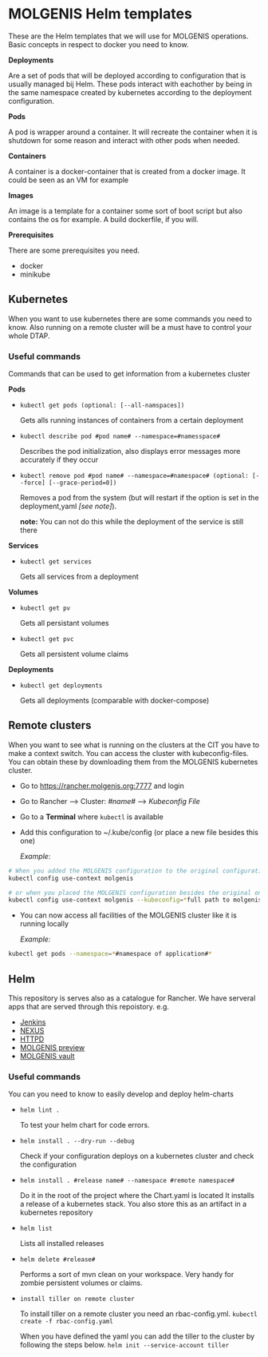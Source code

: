 # MOLGENIS Helm templates

These are the Helm templates that we will use for MOLGENIS operations. Basic concepts in respect to docker you need to know.

**Deployments**

Are a set of pods that will be deployed according to configuration that is usually managed bij Helm. These pods interact with eachother by being in the same namespace created by kubernetes according to the deployment configuration. 

**Pods**

A pod is wrapper around a container. It will recreate the container when it is shutdown for some reason and interact with other pods when needed.

**Containers**

A container is a docker-container that is created from a docker image. It could be seen as an VM for example

**Images**

An image is a template for a container some sort of boot script but also contains the os for example. A build dockerfile, if you will.

**Prerequisites**

There are some prerequisites you need.

- docker
- minikube
 
## Kubernetes

When you want to use kubernetes there are some commands you need to know. Also running on a remote cluster will be a must have to control your whole DTAP.

### Useful commands

Commands that can be used to get information from a kubernetes cluster

**Pods**

- ```kubectl get pods (optional: [--all-namspaces])```
  
  Gets alls running instances of containers from a certain deployment

- ```kubectl describe pod #pod name# --namespace=#namesspace#```

  Describes the pod initialization, also displays error messages more accurately if they occur

- ```kubectl remove pod #pod name# --namespace=#namespace# (optional: [--force] [--grace-period=0])```

  Removes a pod from the system (but will restart if the option is set in the deployment,yaml *[see note]*). 
  
  **note:** You can not do this while the deployment of the service is still there

**Services**

- ```kubectl get services```

  Gets all services from a deployment

**Volumes**
  
- ```kubectl get pv```
  
  Gets all persistant volumes
- ```kubectl get pvc```
  
  Gets all persistent volume claims

**Deployments**

- ```kubectl get deployments```
  
  Gets all deployments (comparable with docker-compose)
    

## Remote clusters

When you want to see what is running on the clusters at the CIT you have to make a context switch.
You can access the cluster with kubeconfig-files. You can obtain these by downloading them from the 
MOLGENIS kubernetes cluster.

- Go to https://rancher.molgenis.org:7777 and login
- Go to Rancher --> Cluster: *#name#* --> *Kubeconfig File*
- Go to a **Terminal** where ```kubectl``` is available
- Add this configuration to ~/.kube/config (or place a new file besides this one)
  
  *Example*: 
```bash
# When you added the MOLGENIS configuration to the original configuration
kubectl config use-context molgenis

# or when you placed the MOLGENIS configuration besides the original one
kubectl config use-context molgenis --kubeconfig=*full path to molgenis config*
```
- You can now access all facilities of the MOLGENIS cluster like it is running locally
  
  *Example:*
```bash
kubectl get pods --namespace=*#namespace of application#*
```

## Helm

This repository is serves also as a catalogue for Rancher. We have serveral apps that are served through this repoistory. e.g.

- [Jenkins](molgenis-jenkins/README.md)
- [NEXUS](molgenis-nexus/README.md)
- [HTTPD](molgenis-httpd/README.md)
- [MOLGENIS preview](molgenis-preview/README.md)
- [MOLGENIS vault](molgenis-vault/README.md)

### Useful commands
You can you need to know to easily develop and deploy helm-charts

- ```helm lint .```

  To test your helm chart for code errors.

- ```helm install . --dry-run --debug```

  Check if your configuration deploys on a kubernetes cluster and check the configuration

- ```helm install . #release name# --namespace #remote namespace#```
  
  Do it in the root of the project where the Chart.yaml is located
  It installs a release of a kubernetes stack. You also store this as an artifact in a kubernetes repository
- ```helm list```
  
  Lists all installed releases
- ```helm delete #release#```
  
  Performs a sort of mvn clean on your workspace. Very handy for zombie persistent volumes or claims.

- ```install tiller on remote cluster```

  To install tiller on a remote cluster you need an rbac-config.yml.
  ```kubectl create -f rbac-config.yaml```

  When you have defined the yaml you can add the tiller to the cluster by following the steps below.
  ```helm init --service-account tiller```  
  
  
